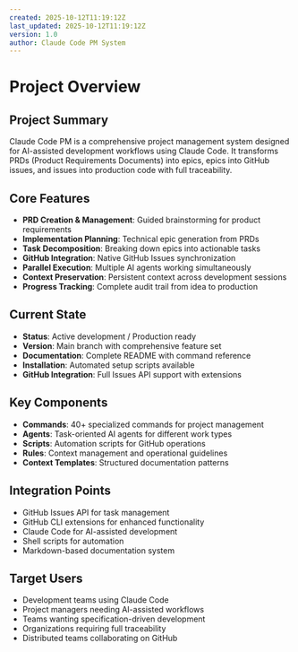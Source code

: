 ```yaml
---
created: 2025-10-12T11:19:12Z
last_updated: 2025-10-12T11:19:12Z
version: 1.0
author: Claude Code PM System
---
```


# Project Overview

## Project Summary
Claude Code PM is a comprehensive project management system designed for AI-assisted development workflows using Claude Code. It transforms PRDs (Product Requirements Documents) into epics, epics into GitHub issues, and issues into production code with full traceability.

## Core Features
- **PRD Creation & Management**: Guided brainstorming for product requirements
- **Implementation Planning**: Technical epic generation from PRDs
- **Task Decomposition**: Breaking down epics into actionable tasks
- **GitHub Integration**: Native GitHub Issues synchronization
- **Parallel Execution**: Multiple AI agents working simultaneously
- **Context Preservation**: Persistent context across development sessions
- **Progress Tracking**: Complete audit trail from idea to production

## Current State
- **Status**: Active development / Production ready
- **Version**: Main branch with comprehensive feature set
- **Documentation**: Complete README with command reference
- **Installation**: Automated setup scripts available
- **GitHub Integration**: Full Issues API support with extensions

## Key Components
- **Commands**: 40+ specialized commands for project management
- **Agents**: Task-oriented AI agents for different work types
- **Scripts**: Automation scripts for GitHub operations
- **Rules**: Context management and operational guidelines
- **Context Templates**: Structured documentation patterns

## Integration Points
- GitHub Issues API for task management
- GitHub CLI extensions for enhanced functionality
- Claude Code for AI-assisted development
- Shell scripts for automation
- Markdown-based documentation system

## Target Users
- Development teams using Claude Code
- Project managers needing AI-assisted workflows
- Teams wanting specification-driven development
- Organizations requiring full traceability
- Distributed teams collaborating on GitHub